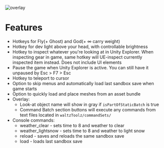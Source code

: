 ![overlay](https://github.com/user-attachments/assets/3a747f3d-20f4-409a-9450-d3d2926d9c21)

# Features
- Hotkeys for Fly(+ Ghost) and God(+ ∞ carry weight)
- Hotkey for dev light above your head, with controllable brightness
- Hotkey to inspect whatever you're looking at in Unity Explorer. When inspecting gear in game, same hotkey will UE-inspect currently inspected item instead. Does not include UI elements
- Pause the game when Unity Explorer is active. You can still have it unpaused by Esc > F7 > Esc
- Hotkey to teleport to cursor
- Option to skip menus and automatically load last sandbox save when game starts
- Option to quickly load and place meshes from an asset bundle
- Overlay:
  - Look-at object name will show in gray if `isPartOfStaticBatch` is true
  - Command Batch section buttons will execute any commands from text files located in `waltzToolz/commandSets/`
- Console commands:
  - weather_clear - sets time to 8 and weather to clear
  - weather_lightsnow - sets time to 8 and weather to light snow
  - reload - saves and reloads the same sandbox save
  - load - loads last sandbox save
